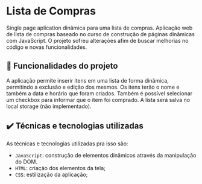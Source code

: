 # Lista de Compras

Single page aplication dinâmica para uma lista de compras.
Aplicação web de lista de compras baseado no curso de construção de páginas dinâmicas com JavaScript.
O projeto sofreu alterações afim de buscar melhorias no código e novas funcionalidades.

## 🔨 Funcionalidades do projeto

A aplicação permite inserir itens em uma lista de forma dinâmica, permitindo a exclusão e edição dos mesmos.
Os itens terão o nome e também a data e horário que foram criados.
Também é possível selecionar um checkbox para informar que o item foi comprado.
A lista será salva no local storage (não implementado).

## ✔️ Técnicas e tecnologias utilizadas

As técnicas e tecnologias utilizadas pra isso são:

- `JavaScript`: construção de elementos dinâmicos através da manipulação do DOM.
- `HTML`: criação dos elementos da tela;
- `CSS`: estilização da aplicação;
